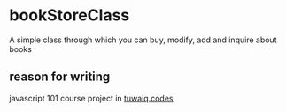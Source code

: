 # bookStoreClass
A simple class through which you can buy, modify, add and inquire about books
## reason for writing
javascript 101 course project in [tuwaiq.codes](https://tuwaiq.codes/)

